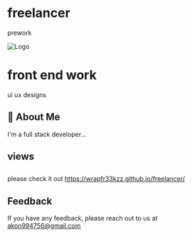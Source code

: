 # freelancer
prework


![Logo](https://avatars.githubusercontent.com/u/92801274?s=400&u=95ad3454ef2108572734fc243d9d58c0da060982&v=4)


# front end work

ui ux designs 


## 🚀 About Me
I'm a full stack developer...


## views 

## 

please check it out
https://wrapfr33kzz.github.io/freelancer/
## Feedback

If you have any feedback, please reach out to us at akon994756@gmail.com

